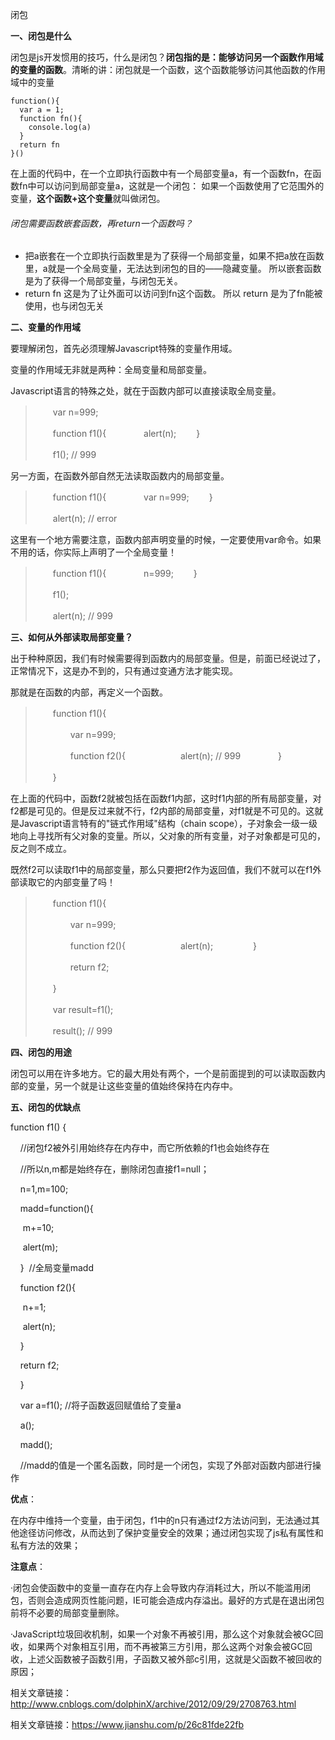 闭包

**一、闭包是什么**

闭包是js开发惯用的技巧，什么是闭包？**闭包指的是：能够访问另一个函数作用域的变量的函数**。清晰的讲：闭包就是一个函数，这个函数能够访问其他函数的作用域中的变量

```
function(){
  var a = 1;
  function fn(){
    console.log(a)
  }
  return fn
}()
```

在上面的代码中，在一个立即执行函数中有一个局部变量a，有一个函数fn，在函数fn中可以访问到局部变量a，这就是一个闭包：
如果一个函数使用了它范围外的变量，**这个函数+这个变量**就叫做闭包。

###### 闭包需要函数嵌套函数，再return一个函数吗？

- 把a嵌套在一个立即执行函数里是为了获得一个局部变量，如果不把a放在函数里，a就是一个全局变量，无法达到闭包的目的——隐藏变量。
  所以嵌套函数是为了获得一个局部变量，与闭包无关。
- return fn 这是为了让外面可以访问到fn这个函数。
  所以 return 是为了fn能被使用，也与闭包无关

**二、变量的作用域**

要理解闭包，首先必须理解Javascript特殊的变量作用域。

变量的作用域无非就是两种：全局变量和局部变量。

Javascript语言的特殊之处，就在于函数内部可以直接读取全局变量。

> 　　var n=999;
>
> 　　function f1(){
> 　　　　alert(n);
> 　　}
>
> 　　f1(); // 999

另一方面，在函数外部自然无法读取函数内的局部变量。

> 　　function f1(){
> 　　　　var n=999;
> 　　}
>
> 　　alert(n); // error

这里有一个地方需要注意，函数内部声明变量的时候，一定要使用var命令。如果不用的话，你实际上声明了一个全局变量！

> 　　function f1(){
> 　　　　n=999;
> 　　}
>
> 　　f1();
>
> 　　alert(n); // 999

**三、如何从外部读取局部变量？**

出于种种原因，我们有时候需要得到函数内的局部变量。但是，前面已经说过了，正常情况下，这是办不到的，只有通过变通方法才能实现。

那就是在函数的内部，再定义一个函数。

> 　　function f1(){
>
> 　　　　var n=999;
>
> 　　　　function f2(){
> 　　　　　　alert(n); // 999
> 　　　　}
>
> 　　}

在上面的代码中，函数f2就被包括在函数f1内部，这时f1内部的所有局部变量，对f2都是可见的。但是反过来就不行，f2内部的局部变量，对f1就是不可见的。这就是Javascript语言特有的"链式作用域"结构（chain scope），子对象会一级一级地向上寻找所有父对象的变量。所以，父对象的所有变量，对子对象都是可见的，反之则不成立。

既然f2可以读取f1中的局部变量，那么只要把f2作为返回值，我们不就可以在f1外部读取它的内部变量了吗！

> 　　function f1(){
>
> 　　　　var n=999;
>
> 　　　　function f2(){
> 　　　　　　alert(n); 
> 　　　　}
>
> 　　　　return f2;
>
> 　　}
>
> 　　var result=f1();
>
> 　　result(); // 999

**四、闭包的用途**

闭包可以用在许多地方。它的最大用处有两个，一个是前面提到的可以读取函数内部的变量，另一个就是让这些变量的值始终保持在内存中。

**五、闭包的优缺点**

function f1() {

    //闭包f2被外引用始终存在内存中，而它所依赖的f1也会始终存在

    //所以n,m都是始终存在，删除闭包直接f1=null；

    n=1,m=100;

    madd=function(){

    	m+=10;

    	alert(m);

    }  //全局变量madd

    function f2(){

    	n+=1;

    	alert(n);

    }

    return f2;

    }

    var a=f1(); //将子函数返回赋值给了变量a

    a();

    madd();

    //madd的值是一个匿名函数，同时是一个闭包，实现了外部对函数内部进行操作

**优点**：

在内存中维持一个变量，由于闭包，f1中的n只有通过f2方法访问到，无法通过其他途径访问修改，从而达到了保护变量安全的效果；通过闭包实现了js私有属性和私有方法的效果；

**注意点**：

·闭包会使函数中的变量一直存在内存上会导致内存消耗过大，所以不能滥用闭包，否则会造成网页性能问题，IE可能会造成内存溢出。最好的方式是在退出闭包前将不必要的局部变量删除。

·JavaScript垃圾回收机制，如果一个对象不再被引用，那么这个对象就会被GC回收，如果两个对象相互引用，而不再被第三方引用，那么这两个对象会被GC回收，上述父函数被子函数引用，子函数又被外部c引用，这就是父函数不被回收的原因；

相关文章链接：http://www.cnblogs.com/dolphinX/archive/2012/09/29/2708763.html

相关文章链接：https://www.jianshu.com/p/26c81fde22fb

